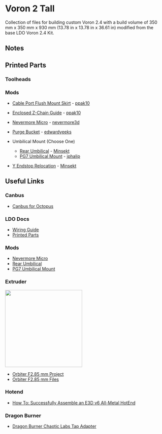 # Voron 2 Tall

<!-- <div align="center">
  <img src="./images/placeholder.JPEG" width="500px">
</div> -->

Collection of files for building custom Voron 2.4 with a build volume of 350 mm
x 350 mm x 930 mm (13.78 in x 13.78 in x 36.61 in) modified from the base LDO
Voron 2.4 Kit. 

## Notes

## Printed Parts

### Toolheads

### Mods
- [Cable Port Flush Mount Skirt](https://mods.vorondesign.com/details/3vEc5I965u0puzAmz9DqvA) - [ppak10](https://github.com/ppak10)
- [Enclosed Z-Chain Guide](https://mods.vorondesign.com/details/4mSRcdfNCvSq6nsRHETw) - [ppak10](https://github.com/ppak10)
- [Nevermore Micro](https://github.com/nevermore3d/Nevermore_Micro) - [nevermore3d](https://github.com/nevermore3d)
- [Purge Bucket](https://github.com/VoronDesign/VoronUsers/tree/main/orphaned_mods/edwardyeeks/Decontaminator_Purge_Bucket_%26_Nozzle_Scrubber) - [edwardyeeks](https://github.com/edwardyeeks)
- Umbilical Mount (Choose One) 
  - [Rear Umbilical](https://mods.vorondesign.com/details/ho9WEyf6msbGKhTbtM59mQ) - [Minsekt](https://github.com/Minsekt)
  - [PG7 Umbilical Mount](https://www.printables.com/model/312008-voron-24-a-drive-pg7-umbilical-mount) - [jphalip](https://www.printables.com/@jphalip)

- [Y Endstop Relocation](https://mods.vorondesign.com/details/ho9WEyf6msbGKhTbtM59mQ) - [Minsekt](https://github.com/Minsekt)
## Useful Links

### Canbus
- [Canbus for Octopus](https://www.teamfdm.com/forums/topic/672-how-to-use-can-toolhead-boards-connected-directly-to-octopus-octopus-pro-on-canboot/?do=findComment&comment=9911)

### LDO Docs
- [Wiring Guide](https://docs.ldomotors.com/en/voron/voron2/wiring_guide_rev_c)
- [Printed Parts](https://docs.ldomotors.com/en/voron/voron2/printed_part_guide_rev_c)

### Mods
- [Nevermore Micro](https://github.com/nevermore3d/Nevermore_Micro)
- [Rear Umbilical](https://github.com/VoronDesign/VoronUsers/tree/main/printer_mods/Minsekt/Rear_Umbilical)
- [PG7 Umbilical Mount](https://www.printables.com/model/312008-voron-24-a-drive-pg7-umbilical-mount)

### Extruder
<img src="https://www.orbiterprojects.com/wp-content/uploads/2021/11/Orbiter_F2.85-e1636623721217.png" width="250px">

- [Orbiter F2.85 mm Project](https://www.orbiterprojects.com/orbiter-f2-85/)
- [Orbiter F2.85 mm Files](https://www.thingiverse.com/thing:4860182)

### Hotend
- [How To: Successfully Assemble an E3D v6 All-Metal HotEnd](https://www.matterhackers.com/articles/how-to-assemble-an-e3d-v6-all-metal-hotend)

### Dragon Burner
- [Dragon Burner Chaotic Labs Tap Adapter](https://www.printables.com/model/577975-voron-24trident-dragon-burner-toolhead-tap-adapter)